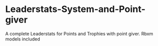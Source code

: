 # Leaderstats-System-and-Point-giver
A complete Leaderstats for Points and Trophies with point giver. Rbxm models included
